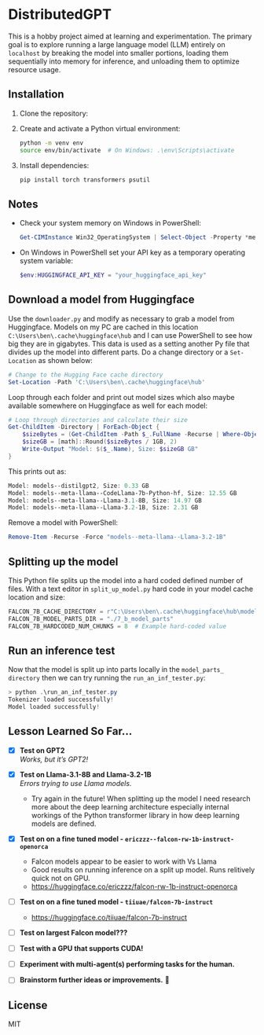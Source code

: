 # DistributedGPT

This is a hobby project aimed at learning and experimentation. The primary goal is to explore running a large language model (LLM) entirely on `localhost` by breaking the model into smaller portions, loading them sequentially into memory for inference, and unloading them to optimize resource usage.

## Installation

1. Clone the repository:

2. Create and activate a Python virtual environment:
   ```bash
   python -m venv env
   source env/bin/activate  # On Windows: .\env\Scripts\activate
   ```

3. Install dependencies:
   ```bash
   pip install torch transformers psutil
   ```

## Notes

- Check your system memory on Windows in PowerShell:
   ```powershell
   Get-CIMInstance Win32_OperatingSystem | Select-Object -Property *memory*
   ```

- On Windows in PowerShell set your API key as a temporary operating system variable:
   ```powershell
   $env:HUGGINGFACE_API_KEY = "your_huggingface_api_key"
   ```

## Download a model from Huggingface

Use the `downloader.py` and modify as necessary to grab a model from Huggingface. Models on my PC are cached in this location `C:\Users\ben\.cache\huggingface\hub` and I can use PowerShell to see how big they are in gigabytes.
This data is used as a setting another Py file that divides up the model into different parts. Do a change directory or a `Set-Location` as shown below:

```powershell
# Change to the Hugging Face cache directory
Set-Location -Path 'C:\Users\ben\.cache\huggingface\hub'
```

Loop through each folder and print out model sizes which also maybe available somewhere on Huggingface as well for each model:

```powershell
# Loop through directories and calculate their size
Get-ChildItem -Directory | ForEach-Object {
    $sizeBytes = (Get-ChildItem -Path $_.FullName -Recurse | Where-Object { $_.PSIsContainer -eq $false } | Measure-Object -Property Length -Sum).Sum
    $sizeGB = [math]::Round($sizeBytes / 1GB, 2)
    Write-Output "Model: $($_.Name), Size: $sizeGB GB"
}
```

This prints out as:

```powershell
Model: models--distilgpt2, Size: 0.33 GB
Model: models--meta-llama--CodeLlama-7b-Python-hf, Size: 12.55 GB
Model: models--meta-llama--Llama-3.1-8B, Size: 14.97 GB
Model: models--meta-llama--Llama-3.2-1B, Size: 2.31 GB
```

Remove a model with PowerShell:

```powershell
Remove-Item -Recurse -Force "models--meta-llama--Llama-3.2-1B"
```

## Splitting up the model 

This Python file splits up the model into a hard coded defined number of files. With a text editor in `split_up_model.py` hard code in your model cache location and size:
```python
FALCON_7B_CACHE_DIRECTORY = r"C:\Users\ben\.cache\huggingface\hub\models--tiiuae--falcon-7b-instruct\snapshots\8782b5c5d8c9290412416618f36a133653e85285"
FALCON_7B_MODEL_PARTS_DIR = "./7_b_model_parts"
FALCON_7B_HARDCODED_NUM_CHUNKS = 8  # Example hard-coded value
```

## Run an inference test

Now that the model is split up into parts locally in the `model_parts_ directory` then we can try running the `run_an_inf_tester.py`:

```powershell
> python .\run_an_inf_tester.py
Tokenizer loaded successfully!
Model loaded successfully!
```

## Lesson Learned So Far...

- [x] **Test on GPT2**  
  *Works, but it’s GPT2!*
  
- [x] **Test on Llama-3.1-8B and Llama-3.2-1B**  
  *Errors trying to use Llama models.*
  * Try again in the future! When splitting up the model I need research more about the deep learning architecture especially internal workings of the Python transformer library in how deep learning models are defined.
  
- [x] **Test on on a fine tuned model - `ericzzz--falcon-rw-1b-instruct-openorca`**
  * Falcon models appear to be easier to work with Vs Llama
  * Good results on running inference on a split up model. Runs relitively quick not on GPU.
  * https://huggingface.co/ericzzz/falcon-rw-1b-instruct-openorca

- [ ] **Test on on a fine tuned model - `tiiuae/falcon-7b-instruct`**
  * https://huggingface.co/tiiuae/falcon-7b-instruct

- [ ] **Test on largest Falcon model???**

- [ ] **Test with a GPU that supports CUDA!**

- [ ] **Experiment with multi-agent(s) performing tasks for the human.**

- [ ] **Brainstorm further ideas or improvements.** 🤔


## License

MIT
